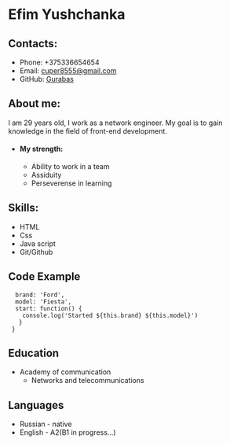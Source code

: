 # **Efim Yushchanka**
## Contacts:
 *  Phone: +375336654654
 * Email: cuper8555@gmail.com
 * GitHub: [Gurabas](https://github.com/Gurabas)
## About me: 
I am 29 years old, I work as a network engineer. My goal is to gain knowledge in the field of front-end development.
* #### My strength:
  + Ability to work in a team
  + Assiduity
  + Perseverense in learning
## Skills:
  * HTML
  * Css
  * Java script
  * Git/Github
## Code Example
```const car = {
  brand: 'Ford',
  model: 'Fiesta',
  start: function() {
    console.log('Started ${this.brand} ${this.model}')
   }
 }
 ```
 ## Education 
 * Academy of communication
    + Networks and telecommunications
 ## Languages
 * Russian - native
 * English - A2(B1 in progress...)

